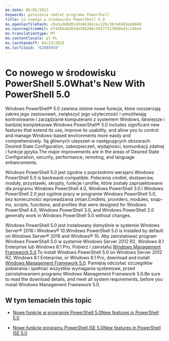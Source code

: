 ```yaml
---
ms.date: 06/05/2017
keywords: polecenia cmdlet programu PowerShell
title: Co nowego w środowisku PowerShell 5.0
ms.openlocfilehash: c9a3a360d0143d4b384cec226c36fe6565eb6040
ms.sourcegitcommit: e7445ba8203da304286c591ff513900ad1c244a4
ms.translationtype: MT
ms.contentlocale: pl-PL
ms.lasthandoff: 04/23/2019
ms.locfileid: "62085919"
---
```

# <a name="whats-new-with-powershell-50"></a><span data-ttu-id="80980-103">Co nowego w środowisku PowerShell 5.0</span><span class="sxs-lookup"><span data-stu-id="80980-103">What's New With PowerShell 5.0</span></span>
<span data-ttu-id="80980-104">Windows PowerShell® 5.0 zawiera istotne nowe funkcje, które rozszerzają zakres jego zastosowań, zwiększyć jego użyteczność i umożliwiają kontrolowanie i zarządzanie komputerami z systemem Windows, łatwiejsze i bardziej kompleksowe.</span><span class="sxs-lookup"><span data-stu-id="80980-104">Windows PowerShell® 5.0 includes significant new features that extend its use, improve its usability, and allow you to control and manage Windows-based environments more easily and comprehensively.</span></span>  <span data-ttu-id="80980-105">Są głównych ulepszeń w następujących obszarach: Desired State Configuration, zabezpieczeń, wydajności, komunikacji zdalnej i funkcje języka.</span><span class="sxs-lookup"><span data-stu-id="80980-105">The major improvements are in the areas of Desired State Configuration, security, performance, remoting, and language enhancements.</span></span>

<span data-ttu-id="80980-106">Windows PowerShell 5.0 jest zgodne z poprzednimi wersjami.</span><span class="sxs-lookup"><span data-stu-id="80980-106">Windows PowerShell 5.0 is backward-compatible.</span></span> <span data-ttu-id="80980-107">Polecenia cmdlet, dostawców, moduły, przystawki, skrypty, funkcje i profile, które zostały zaprojektowane dla programu Windows PowerShell 4.0, Windows PowerShell 3.0 i Windows PowerShell 2.0 jest ogólnie pracy w programie Windows PowerShell 5.0, bez konieczności wprowadzania zmian.</span><span class="sxs-lookup"><span data-stu-id="80980-107">Cmdlets, providers, modules, snap-ins, scripts, functions, and profiles that were designed for Windows PowerShell 4.0, Windows PowerShell 3.0, and Windows PowerShell 2.0 generally work in Windows PowerShell 5.0 without changes.</span></span>

<span data-ttu-id="80980-108">Windows PowerShell 5.0 jest instalowany domyślnie w systemie Windows Server® 2016 i Windows® 10.</span><span class="sxs-lookup"><span data-stu-id="80980-108">Windows PowerShell 5.0 is installed by default on Windows Server® 2016 and Windows® 10.</span></span> <span data-ttu-id="80980-109">Aby zainstalować program Windows PowerShell 5.0 w systemie Windows Server 2012 R2, Windows 8.1 Enterprise lub Windows 8.1 Pro, Pobierz i zainstaluj [Windows Management Framework 5.0](https://go.microsoft.com/fwlink/?linkid=830436).</span><span class="sxs-lookup"><span data-stu-id="80980-109">To install Windows PowerShell 5.0 on Windows Server 2012 R2, Windows 8.1 Enterprise, or Windows 8.1 Pro, download and install [Windows Management Framework 5.0](https://go.microsoft.com/fwlink/?linkid=830436).</span></span> <span data-ttu-id="80980-110">Pamiętaj odczytać szczegółów pobierania i spełniać wszystkie wymagania systemowe, przed zainstalowaniem programu Windows Management Framework 5.0.</span><span class="sxs-lookup"><span data-stu-id="80980-110">Be sure to read the download details, and meet all system requirements, before you install Windows Management Framework 5.0.</span></span>

## <a name="in-this-topic"></a><span data-ttu-id="80980-111">W tym temacie</span><span class="sxs-lookup"><span data-stu-id="80980-111">In this topic</span></span>

- [<span data-ttu-id="80980-112">Nowe funkcje w programie PowerShell 5.0</span><span class="sxs-lookup"><span data-stu-id="80980-112">New features in  PowerShell 5.0</span></span>](What-s-New-in-Windows-PowerShell-50.md)

- [<span data-ttu-id="80980-113">Nowe funkcje programu PowerShell ISE 5.0</span><span class="sxs-lookup"><span data-stu-id="80980-113">New features in PowerShell ISE 5.0</span></span>](What-s-New-in-the-PowerShell-50-ISE.md)

<!--
- New features in Windows PowerShell 4.0

- New features in Windows PowerShell 3.0
-->

